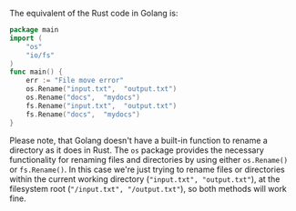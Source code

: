 The equivalent of the Rust code in Golang is:

```go
package main
import (
    "os"
    "io/fs"
)
func main() {
    err := "File move error"
    os.Rename("input.txt",  "output.txt")
    os.Rename("docs",  "mydocs")
    fs.Rename("input.txt",  "output.txt")
    fs.Rename("docs",  "mydocs")
}
```

Please note, that Golang doesn't have a built-in function to rename a directory as it does in Rust. The `os` package provides the necessary functionality for renaming files and directories by using either `os.Rename()` or `fs.Rename()`. In this case we're just trying to rename files or directories within the current working directory (`"input.txt", "output.txt"`), at the filesystem root (`"/input.txt", "/output.txt"`), so both methods will work fine.
